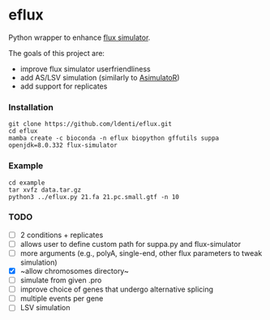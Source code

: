 # eflux

Python wrapper to enhance [flux simulator](https://confluence.sammeth.net/display/SIM/Home).

The goals of this project are:
* improve flux simulator userfriendliness
* add AS/LSV simulation (similarly to [AsimulatoR](https://github.com/biomedbigdata/ASimulatoR))
* add support for replicates

### Installation
```
git clone https://github.com/ldenti/eflux.git
cd eflux
mamba create -c bioconda -n eflux biopython gffutils suppa openjdk=8.0.332 flux-simulator
```

### Example
```
cd example
tar xvfz data.tar.gz
python3 ../eflux.py 21.fa 21.pc.small.gtf -n 10
```

### TODO
- [ ] 2 conditions + replicates
- [ ] allows user to define custom path for suppa.py and flux-simulator
- [ ] more arguments (e.g., polyA, single-end, other flux parameters to tweak simulation)
- [X] ~allow chromosomes directory~
- [ ] simulate from given .pro
- [ ] improve choice of genes that undergo alternative splicing
- [ ] multiple events per gene
- [ ] LSV simulation
